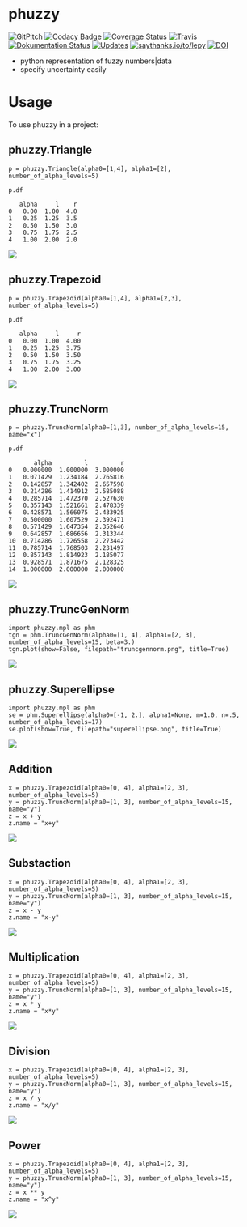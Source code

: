 # phuzzy

[![GitPitch](https://gitpitch.com/assets/badge.svg)](https://gitpitch.com/lepy/phuzzy/master?grs=github&t=beige)
[![Codacy Badge](https://api.codacy.com/project/badge/Grade/4814372e95c543a69c69004c853b17be)](https://www.codacy.com/app/lepy/phuzzy?utm_source=github.com&amp;utm_medium=referral&amp;utm_content=lepy/phuzzy&amp;utm_campaign=Badge_Grade)
[![Coverage Status](https://coveralls.io/repos/github/lepy/phuzzy/badge.svg?branch=master)](https://coveralls.io/github/lepy/phuzzy?branch=master)
[![Travis](https://img.shields.io/travis/lepy/phuzzy.svg)](https://travis-ci.org/lepy/phuzzy)
[![Dokumentation Status](https://readthedocs.org/projects/phuzzy/badge/?version=latest)](https://phuzzy.readthedocs.io/en/latest/?badge=latest)
[![Updates](https://pyup.io/repos/github/lepy/phuzzy/shield.svg)](https://pyup.io/repos/github/lepy/phuzzy/)
[![saythanks.io/to/lepy](https://img.shields.io/badge/Say%20Thanks-!-1EAEDB.svg)](https://saythanks.io/to/lepy)
[![DOI](https://zenodo.org/badge/DOI/10.5281/zenodo.1219652.svg)](https://doi.org/10.5281/zenodo.1219652)

* python representation of fuzzy numbers|data
* specify uncertainty easily

# Usage

To use phuzzy in a project:

## phuzzy.Triangle

    p = phuzzy.Triangle(alpha0=[1,4], alpha1=[2], number_of_alpha_levels=5)

    p.df

       alpha     l    r
    0   0.00  1.00  4.0
    1   0.25  1.25  3.5
    2   0.50  1.50  3.0
    3   0.75  1.75  2.5
    4   1.00  2.00  2.0

![](doc/triangle.png)

## phuzzy.Trapezoid

    p = phuzzy.Trapezoid(alpha0=[1,4], alpha1=[2,3], number_of_alpha_levels=5)

    p.df

       alpha     l     r
    0   0.00  1.00  4.00
    1   0.25  1.25  3.75
    2   0.50  1.50  3.50
    3   0.75  1.75  3.25
    4   1.00  2.00  3.00

![](doc/trapezoid.png)

## phuzzy.TruncNorm

    p = phuzzy.TruncNorm(alpha0=[1,3], number_of_alpha_levels=15, name="x")

    p.df

           alpha         l         r
    0   0.000000  1.000000  3.000000
    1   0.071429  1.234184  2.765816
    2   0.142857  1.342402  2.657598
    3   0.214286  1.414912  2.585088
    4   0.285714  1.472370  2.527630
    5   0.357143  1.521661  2.478339
    6   0.428571  1.566075  2.433925
    7   0.500000  1.607529  2.392471
    8   0.571429  1.647354  2.352646
    9   0.642857  1.686656  2.313344
    10  0.714286  1.726558  2.273442
    11  0.785714  1.768503  2.231497
    12  0.857143  1.814923  2.185077
    13  0.928571  1.871675  2.128325
    14  1.000000  2.000000  2.000000

![](doc/truncnorm.png)

## phuzzy.TruncGenNorm

    import phuzzy.mpl as phm
    tgn = phm.TruncGenNorm(alpha0=[1, 4], alpha1=[2, 3], number_of_alpha_levels=15, beta=3.)
    tgn.plot(show=False, filepath="truncgennorm.png", title=True)

![](doc/truncgennorm.png)

## phuzzy.Superellipse

    import phuzzy.mpl as phm
    se = phm.Superellipse(alpha0=[-1, 2.], alpha1=None, m=1.0, n=.5, number_of_alpha_levels=17)
    se.plot(show=True, filepath="superellipse.png", title=True)

![](doc/superellipse.png)

## Addition

    x = phuzzy.Trapezoid(alpha0=[0, 4], alpha1=[2, 3], number_of_alpha_levels=5)
    y = phuzzy.TruncNorm(alpha0=[1, 3], number_of_alpha_levels=15, name="y")
    z = x + y
    z.name = "x+y"

![](docs/operations/x+y.png)

## Substaction

    x = phuzzy.Trapezoid(alpha0=[0, 4], alpha1=[2, 3], number_of_alpha_levels=5)
    y = phuzzy.TruncNorm(alpha0=[1, 3], number_of_alpha_levels=15, name="y")
    z = x - y
    z.name = "x-y"

![](docs/operations/x-y.png)

## Multiplication

    x = phuzzy.Trapezoid(alpha0=[0, 4], alpha1=[2, 3], number_of_alpha_levels=5)
    y = phuzzy.TruncNorm(alpha0=[1, 3], number_of_alpha_levels=15, name="y")
    z = x * y
    z.name = "x*y"

![](docs/operations/x_mul_y.png)

## Division

    x = phuzzy.Trapezoid(alpha0=[0, 4], alpha1=[2, 3], number_of_alpha_levels=5)
    y = phuzzy.TruncNorm(alpha0=[1, 3], number_of_alpha_levels=15, name="y")
    z = x / y
    z.name = "x/y"

![](docs/operations/x:y.png)

## Power

    x = phuzzy.Trapezoid(alpha0=[0, 4], alpha1=[2, 3], number_of_alpha_levels=5)
    y = phuzzy.TruncNorm(alpha0=[1, 3], number_of_alpha_levels=15, name="y")
    z = x ** y
    z.name = "x^y"

![](docs/operations/x_pow_y.png)
